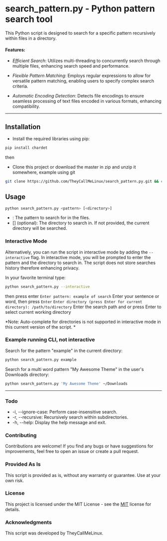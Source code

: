 # search_pattern.py - Python pattern search tool

This Python script is designed to search for a specific pattern recursively within files in a directory.


#### Features:

- *Efficient Search*: Utilizes multi-threading to concurrently search through multiple files, enhancing search speed and performance.

- *Flexible Pattern Matching*: Employs regular expressions to allow for versatile pattern matching, enabling users to specify complex search criteria.

- *Automatic Encoding Detection*: Detects file encodings to ensure seamless processing of text files encoded in various formats, enhancing compatibility.

------------
## Installation

- Install the required libraries using pip:
 ```bash
 pip install chardet
```

then

- Clone this project or download the master in zip and unzip it somewhere, example using git
```bash
git clone https://github.com/TheyCallMeLinux/search_pattern.py.git && cd search_pattern.py
```

## Usage
```bash
python search_pattern.py <pattern> [<directory>]
```
- <pattern>: The pattern to search for in the files.
- [<directory>] (optional): The directory to search in. If not provided, the current directory will be searched.

### Interactive Mode

Alternatively, you can run the script in interactive mode by adding the `--interactive` flag. In interactive mode, you will be prompted to enter the pattern and the directory to search in.  The script does not store searches history therefore enhancing privacy. 

In your favorite terminal type:
```bash
python search_pattern.py --interactive
```
 then press enter 
`Enter pattern: example of search`
Enter your sentence or word, then press `Enter`
`Enter directory (press Enter for current directory): /path/to/directory`
Enter the search path and or press Enter to select current working directory



*Note: Auto-complete for directories is not supported in interactive mode in this current version of the script.
*
### Example running CLI, not interactive

Search for the pattern "example" in the current directory:
```bash
python search_pattern.py example
```
Search for a multi word pattern "My Awesome Theme" in the user's Downloads directory:
```bash
python search_pattern.py 'My Awesome Theme' ~/Downloads
```

------------


### Todo
- -i, --ignore-case: Perform case-insensitive search.
- -r, --recursive: Recursively search within subdirectories.
- -h, --help: Display the help message and exit.

### Contributing

Contributions are welcome! If you find any bugs or have suggestions for improvements, feel free to open an issue or create a pull request.

### Provided As Is

This script is provided as is, without any warranty or guarantee. Use at your own risk.

### License

This project is licensed under the MIT License - see the [MIT](https://opensource.org/license/mit "MIT") license for details.

### Acknowledgments

This script was developed by TheyCallMeLinux.

